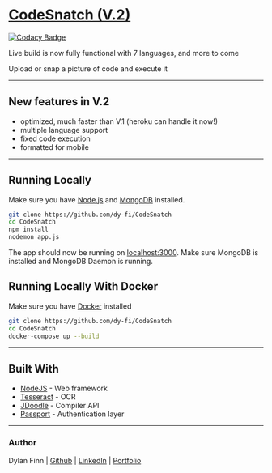 # [CodeSnatch (V.2)](https://codesnatch.herokuapp.com/)
[![Codacy Badge](https://api.codacy.com/project/badge/Grade/5611cf77548a46cd9bed1c82dd195f12)](https://www.codacy.com/app/dy-fi/CodeSnatch?utm_source=github.com&amp;utm_medium=referral&amp;utm_content=dy-fi/CodeSnatch&amp;utm_campaign=Badge_Grade)

Live build is now fully functional with 7 languages, and more to come

Upload or snap a picture of code and execute it

-----

## New features in V.2
* optimized, much faster than V.1 (heroku can handle it now!)
* multiple language support
* fixed code execution
* formatted for mobile

-----

## Running Locally
Make sure you have [Node.js](http://nodejs.org/) and [MongoDB](https://www.mongodb.com/) installed.

```sh
git clone https://github.com/dy-fi/CodeSnatch
cd CodeSnatch
npm install
nodemon app.js
```
The app should now be running on [localhost:3000](http://localhost:3000/). Make sure MongoDB is installed and MongoDB Daemon is running.

## Running Locally With Docker
Make sure you have [Docker](https://www.docker.com/) installed

```sh
git clone https://github.com/dy-fi/CodeSnatch
cd CodeSnatch
docker-compose up --build
```
---

## Built With
* [NodeJS](https://nodejs.org/en/) - Web framework
* [Tesseract](http://tesseract.projectnaptha.com/) - OCR
* [JDoodle](https://www.jdoodle.com/compiler-api/) - Compiler API
* [Passport](http://www.passportjs.org/) - Authentication layer

---

### Author
Dylan Finn | [Github](https://github.com/dy-fi/) | [LinkedIn](https://www.linkedin.com/in/dylan-finn-a36b9614b/) | [Portfolio](https://www.makeschool.com/portfolio/Dylan-Finn)
